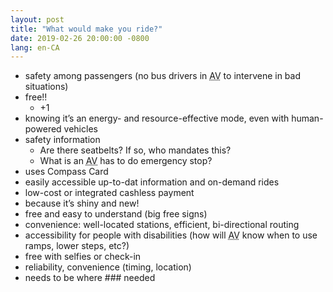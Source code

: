 ```yaml
---
layout: post
title: "What would make you ride?"
date: 2019-02-26 20:00:00 -0800
lang: en-CA
---
```


* safety among passengers (no bus drivers in <abbr title="autonomous vehicle">AV</abbr> to intervene in bad situations)
* free!!
  * +1
* knowing it’s an energy- and resource-effective mode, even with human-powered vehicles
* safety information
  * Are there seatbelts? If so, who mandates this?
  * What is an <abbr title="autonomous vehicle">AV</abbr> has to do emergency stop?
* uses Compass Card
* easily accessible up-to-dat information and on-demand rides
* low-cost or integrated cashless payment
* because it’s shiny and new!
* free and easy to understand (big free signs)
* convenience: well-located stations, efficient, bi-directional routing
* accessibility for people with disabilities (how will <abbr title="autonomous vehicle">AV</abbr> know when to use ramps, lower steps, etc?)
* free with selfies or check-in
* reliability, convenience (timing, location)
* needs to be where ### needed
